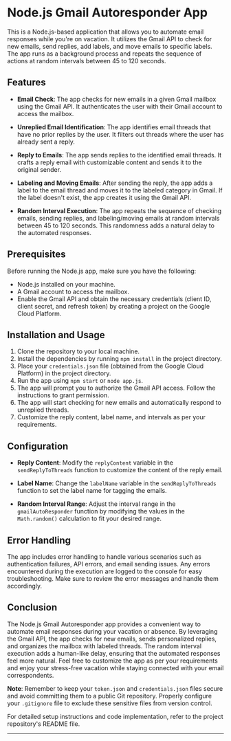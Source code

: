 # Node.js Gmail Autoresponder App

This is a Node.js-based application that allows you to automate email responses while you're on vacation. It utilizes the Gmail API to check for new emails, send replies, add labels, and move emails to specific labels. The app runs as a background process and repeats the sequence of actions at random intervals between 45 to 120 seconds.

## Features

- **Email Check**: The app checks for new emails in a given Gmail mailbox using the Gmail API. It authenticates the user with their Gmail account to access the mailbox.

- **Unreplied Email Identification**: The app identifies email threads that have no prior replies by the user. It filters out threads where the user has already sent a reply.

- **Reply to Emails**: The app sends replies to the identified email threads. It crafts a reply email with customizable content and sends it to the original sender.

- **Labeling and Moving Emails**: After sending the reply, the app adds a label to the email thread and moves it to the labeled category in Gmail. If the label doesn't exist, the app creates it using the Gmail API.

- **Random Interval Execution**: The app repeats the sequence of checking emails, sending replies, and labeling/moving emails at random intervals between 45 to 120 seconds. This randomness adds a natural delay to the automated responses.

## Prerequisites

Before running the Node.js app, make sure you have the following:

- Node.js installed on your machine.
- A Gmail account to access the mailbox.
- Enable the Gmail API and obtain the necessary credentials (client ID, client secret, and refresh token) by creating a project on the Google Cloud Platform.

## Installation and Usage

1. Clone the repository to your local machine.
2. Install the dependencies by running `npm install` in the project directory.
3. Place your `credentials.json` file (obtained from the Google Cloud Platform) in the project directory.
4. Run the app using `npm start` or `node app.js`.
5. The app will prompt you to authorize the Gmail API access. Follow the instructions to grant permission.
6. The app will start checking for new emails and automatically respond to unreplied threads.
7. Customize the reply content, label name, and intervals as per your requirements.

## Configuration

- **Reply Content**: Modify the `replyContent` variable in the `sendReplyToThreads` function to customize the content of the reply email.

- **Label Name**: Change the `labelName` variable in the `sendReplyToThreads` function to set the label name for tagging the emails.

- **Random Interval Range**: Adjust the interval range in the `gmailAutoResponder` function by modifying the values in the `Math.random()` calculation to fit your desired range.

## Error Handling

The app includes error handling to handle various scenarios such as authentication failures, API errors, and email sending issues. Any errors encountered during the execution are logged to the console for easy troubleshooting. Make sure to review the error messages and handle them accordingly.

## Conclusion

The Node.js Gmail Autoresponder app provides a convenient way to automate email responses during your vacation or absence. By leveraging the Gmail API, the app checks for new emails, sends personalized replies, and organizes the mailbox with labeled threads. The random interval execution adds a human-like delay, ensuring that the automated responses feel more natural. Feel free to customize the app as per your requirements and enjoy your stress-free vacation while staying connected with your email correspondents.

**Note**: Remember to keep your `token.json` and `credentials.json` files secure and avoid committing them to a public Git repository. Properly configure your `.gitignore` file to exclude these sensitive files from version control.

For detailed setup instructions and code implementation, refer to the project repository's README file.

---
